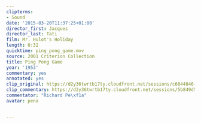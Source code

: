 ```yaml
---
clipterms:
- Sound
date: '2015-03-20T11:37:25+01:00'
director_first: Jacques
director_last: Tati
film: Mr. Hulot's Holiday
length: 0:32
quicktime: ping_pong_game.mov
source: 2001 Criterion Collection
title: Ping Pong Game
year: '1953'
commentary: yes
annotated: yes
clip_original: https://d2y36twrtb17ty.cloudfront.net/sessions/c6844846-e08a-4279-9257-ae31015d61b6/b9976647-cf44-4ea7-9a3b-ae31015d61bf-eefe9801-c134-439d-99dc-ae31015d7f25.mp4
clip_commentary: https://d2y36twrtb17ty.cloudfront.net/sessions/5b849d55-28fb-4e16-a12c-ae31015d67dc/8c4e2abd-598b-4511-979e-ae31015d67e5-c5a8be82-3836-44ad-8e36-ae31015d86a2.mp4
commentator: "Richard Pe\xf1a"
avatar: pena


---
```

